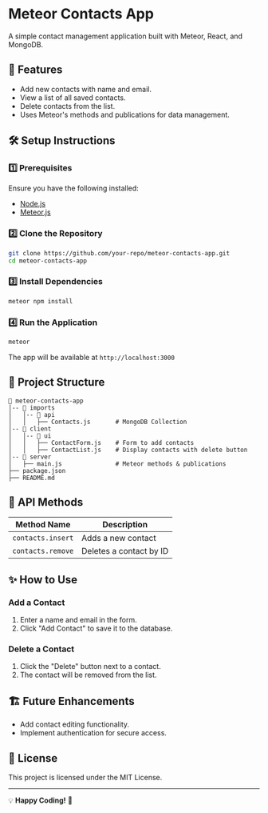 # Meteor Contacts App

A simple contact management application built with Meteor, React, and MongoDB.

## 🚀 Features
- Add new contacts with name and email.
- View a list of all saved contacts.
- Delete contacts from the list.
- Uses Meteor's methods and publications for data management.

## 🛠 Setup Instructions

### 1️⃣ Prerequisites
Ensure you have the following installed:
- [Node.js](https://nodejs.org/)
- [Meteor.js](https://www.meteor.com/)

### 2️⃣ Clone the Repository
```sh
git clone https://github.com/your-repo/meteor-contacts-app.git
cd meteor-contacts-app
```

### 3️⃣ Install Dependencies
```sh
meteor npm install
```

### 4️⃣ Run the Application
```sh
meteor
```
The app will be available at `http://localhost:3000`

## 📂 Project Structure
```
📁 meteor-contacts-app
│-- 📁 imports
│   │-- 📁 api
│   │   ├── Contacts.js       # MongoDB Collection
│-- 📁 client
│   │-- 📁 ui
│   │   ├── ContactForm.js    # Form to add contacts
│   │   ├── ContactList.js    # Display contacts with delete button
│-- 📁 server
│   ├── main.js               # Meteor methods & publications
├── package.json
├── README.md
```

## 📝 API Methods
| Method Name        | Description |
|--------------------|-------------|
| `contacts.insert` | Adds a new contact |
| `contacts.remove` | Deletes a contact by ID |

## ✨ How to Use
### Add a Contact
1. Enter a name and email in the form.
2. Click "Add Contact" to save it to the database.

### Delete a Contact
1. Click the "Delete" button next to a contact.
2. The contact will be removed from the list.

## 🏗️ Future Enhancements
- Add contact editing functionality.
- Implement authentication for secure access.

## 📜 License
This project is licensed under the MIT License.

---
💡 **Happy Coding!** 🚀

